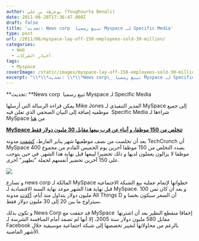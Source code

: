 ```yaml
---
author: يوغرطة بن علي (Youghourta Benali)
date: 2011-06-28T17:36:47.000Z
draft: false
title: 'تحديث: News corp  تبيع رسميا Myspace لـ Specific Media'
type: post
url: /2011/06/myspace-lay-off-150-employees-sold-30-million/
categories:
  - Web
  - أخبار الشركات
tags:
  - Myspace
coverImage: /static/images/myspace-lay-off-150-employees-sold-30-million/myspace-logo.png
excerpt: "\\*\\*تحديث: \\*\\*News corp\_ تبيع رسميا Myspace لـ Specific Media\n\nيمكن قراءة الرسالة التي أرسلها Mike Jones المدير التنفيذي لـ MySpace إلى جميع موظفيه إضافة إلى البيان الصحفي الذي تعلن فيه\_ Specific Media شراءها لـ MySpace من [هنا](http://techcrunch.com/2011/06/29/myspace-goes-to-specific-media-for-35m-ceo-is-out-press-release/)\n\n[**MySpace تتخلص من 150 موظفا،"
---
```

\*\*تحديث: \*\*News corp  تبيع رسميا Myspace لـ Specific Media

يمكن قراءة الرسالة التي أرسلها Mike Jones المدير التنفيذي لـ MySpace إلى جميع موظفيه إضافة إلى البيان الصحفي الذي تعلن فيه  Specific Media شراءها لـ MySpace من [هنا](http://techcrunch.com/2011/06/29/myspace-goes-to-specific-media-for-35m-ceo-is-out-press-release/)

[**MySpace تتخلص من 150 موظفا، و أنباء عن قرب بيعها مقابل 30 مليون دولار فقط**](https://www.it-scoop.com/2011/06/myspace-lay-off-150-employees-sold-30-million)

بعد أن تخلصت من نصف موظفيها شهر يناير الفارط، [كشفت](http://techcrunch.com/2011/06/27/myspace-expected-to-lay-off-at-least-150-employees-on-wednesday/) مدونة TechCrunch أن MySpace بصدد التخلص من 150 موظفا آخرين يوم الخميس القادم من مجموع 400 موظفا لا يزالون يعملون لديها و ذلك تحضيرا لبيعها قبل نهاية هذا الشهر. في حين يتوجب على 150 آخرين تحضير أنفسهم لحملة "تطهير" أخرى.

![](/static/images/myspace-lay-off-150-employees-sold-30-million/myspace-logo.png)

و تسارع news corp المالكة لـ MySpace خطواتها لإتمام عملية بيع الشبكة الاجتماعية قبل نهاية هذا الشهر موعد نهاية السنة الاقتصادية لـ MySpace. و بعد أن كان ثمن 100 مليون دولار يتداول منذ أيام، [أكدت](http://allthingsd.com/20110628/myspace-sale-process-drags-on-with-an-end-of-week-deal-goal/?p=91261?mod=tweet) مدونة All Things D أن السعر سيكون بخسا و سيتراوح ما بين 20 إلى 30 مليون دولار فقط.

و تكون بذلك News Corp قد حققت مع MySpace  إخفاقا منقطع النظير بعد أن اشترتها مقابل 580 مليون دولار سنة 2005، إلا أنها لم تصمد أمام المنافسة الشرسة لـ Facebook بالرغم من محاولاتها لتغيير تخصصها إلى شبكة اجتماعية موسيقية خلال الأشهر الماضية.
